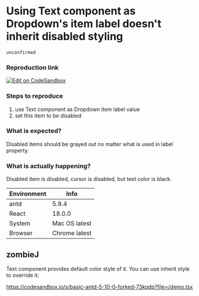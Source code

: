 # Using Text component as Dropdown's item label doesn't inherit disabled styling

`unconfirmed`

### Reproduction link

[![Edit on CodeSandbox](https://codesandbox.io/static/img/play-codesandbox.svg)](https://codesandbox.io/s/basic-antd-5-10-0-forked-r892ng?file=/demo.tsx)

### Steps to reproduce

1. use Text component as Dropdown item label value
2. set this item to be disabled

### What is expected?

Disabled items should be grayed out no matter what is used in label property.

### What is actually happening?

Disabled item is disabled, cursor is disabled, but text color is black.

| Environment | Info          |
| ----------- | ------------- |
| antd        | 5.9.4         |
| React       | 18.0.0        |
| System      | Mac OS latest |
| Browser     | Chrome latest |

<!-- generated by ant-design-issue-helper. DO NOT REMOVE -->

## zombieJ

Text component provides default color style of it. You can use inherit style to override it:

https://codesandbox.io/s/basic-antd-5-10-0-forked-73kqdp?file=/demo.tsx
